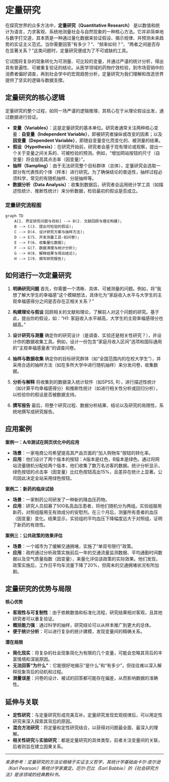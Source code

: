 # 定量研究

在探究世界的众多方法中，**定量研究（Quantitative Research）** 是以数值和统计为语言，力求客观、系统地测量社会与自然现象的一种核心方法。它并非简单地与数字打交道，其本质是一种通过量化数据来验证假设、揭示规律、并预测未来趋势的实证主义范式。当你需要回答“有多少？”、“频率如何？”、“两者之间是否存在显著关系？”这类问题时，定量研究便成为了不可或缺的工具。

它试图将复杂的现象转化为可测量、可比较的变量，并通过严谨的统计分析，得出具有普遍性、可被重复验证的结论。从医学领域的药物疗效检验，到市场营销中的消费者偏好调查，再到社会学中的宏观趋势分析，定量研究为我们理解和改造世界提供了坚实的逻辑与数据支撑。

## 定量研究的核心逻辑

定量研究的整个过程，如同一场严谨的逻辑推理，其核心在于从理论假设出发，通过数据进行验证。

*   **变量（Variables）**：这是定量研究的基本单位。研究者通常关注两种核心变量：**自变量（Independent Variable）**，即被研究者操纵或改变的因素；以及**因变量（Dependent Variable）**，即随自变量变化而变化的、被测量的结果。
*   **假设（Hypothesis）**：在研究开始前，研究者会基于现有理论或观察，提出一个关于变量之间关系的、可被检验的预测。例如，“增加网站按钮的尺寸（自变量）将会提高其点击率（因变量）”。
*   **抽样（Sampling）**：由于无法研究整个目标群体（总体），定量研究会选取一部分有代表性的个体（样本）进行研究。为了确保结论的普适性，抽样过程必须科学，常见的有随机抽样、分层抽样等。
*   **数据分析（Data Analysis）**：收集到数据后，研究者会运用统计学工具（如描述性统计、推断性统计）来分析数据，检验最初的假设是否成立。

### 定量研究流程图

```mermaid
graph TD
    A[1. 界定研究问题与目标] --> B(2. 文献回顾与理论构建);
    B --> C(3. 提出可检验的假设);
    C --> D(4. 设计研究方案与抽样方法);
    D --> E(5. 开发测量工具-如问卷);
    E --> F(6. 收集量化数据);
    F --> G(7. 数据清理与统计分析);
    G --> H(8. 解释结果与得出结论);
    H --> I(9. 撰写研究报告);
```

## 如何进行一次定量研究

1.  **明确研究问题**
    首先，你需要一个清晰、具体、可被测量的问题。例如，将“我想了解大学生的幸福感”这个模糊想法，具体化为“家庭收入水平与大学生的主观幸福感得分之间是否存在正相关关系？”

2.  **构建理论与假设**
    回顾相关的文献和理论，了解前人对这个问题的研究。基于此，提出你的假设，如：“H1: 家庭收入水平越高，大学生的主观幸福感得分也越高。”

3.  **设计研究与测量**
    确定你的研究设计（是调查、实验还是相关性研究？），并设计你的数据收集工具。例如，设计一份包含“家庭月收入区间”选项和国际通用的“主观幸福感量表”的调查问卷。

4.  **抽样与数据收集**
    确定你的目标研究群体（如“全国范围内的在校大学生”），并采用合适的抽样方法（如在多所大学中进行随机抽样）来分发问卷，收集数据。

5.  **分析与解释**
    将收集到的数据录入统计软件（如SPSS, R），进行描述性统计（如计算平均幸福感得分）和推断性统计（如进行相关性分析或回归分析），以检验你的假设是否被数据支持。

6.  **撰写报告**
    最后，将整个研究过程、数据分析结果、结论以及研究的局限性，系统地撰写成研究报告。

## 应用案例

**案例一：A/B测试在网页优化中的应用**
*   **场景**：一家电商公司希望提高其产品页面的“加入购物车”按钮的转化率。
*   **应用**：他们设计了两个版本的按钮：A版本是红色，B版本是绿色。通过将网站流量随机分配给两个版本，他们收集了数万名访客的数据。统计分析显示，绿色按钮的点击率（因变量）比红色按钮高出15%，且差异在统计上显著。公司因此决定全站采用绿色按钮。

**案例二：新药的临床试验**
*   **场景**：一家制药公司研发了一种新的降血压药物。
*   **应用**：研究人员招募了500名高血压患者，将他们随机分为两组。实验组服用新药，对照组服用无有效成分的安慰剂。在三个月后，测量所有患者的血压（因变量）变化。结果显示，实验组的平均血压下降幅度远大于对照组，证明了新药的有效性。

**案例三：公共政策的效果评估**
*   **场景**：一个城市为了缓解交通拥堵，实施了“单双号限行”政策。
*   **应用**：政府通过分析政策实施前后一年的交通流量监测数据、平均通勤时间数据以及空气质量指数（因变量），来量化评估该政策的实际效果。他们发现，政策实施后，工作日平均车流量下降了20%，但周末的交通拥堵状况有所加剧。

## 定量研究的优势与局限

**核心优势**
*   **客观性与可复制性**：由于依赖数值和标准化流程，研究结果相对客观，且其他研究者可以重复验证。
*   **概括能力强**：通过科学的抽样，研究结论可以从样本推广到更大的总体。
*   **便于统计分析**：可以进行复杂的统计建模，发现变量间的精确关系。

**潜在局限**
*   **简化现实**：将复杂的社会现象简化为有限的几个变量，可能会忽略其背后的丰富情境和深层原因。
*   **无法回答“为什么”**：它能很好地揭示“是什么”和“有多少”，但往往难以深入解释现象背后的动机和过程。
*   **测量误差**：问卷的设计、被试的回答都可能存在偏差，从而影响数据的准确性。

## 延伸与关联

*   **定性研究**：与定量研究形成完美互补。定量研究发现宏观规律后，可以用定性研究来深入探索其背后的原因。
*   **混合方法研究**：将定量和定性研究结合，以获得对问题最全面、最深入的理解。
*   **相关性研究**与**实验研究**：都是定量研究的具体类型，前者关注变量间的关联，后者则旨在建立因果关系。

---
*来源参考：定量研究的方法论根植于实证主义哲学，其统计学基础由卡尔·皮尔逊（Karl Pearson）等统计学家奠定。厄尔·巴比（Earl Babbie）的《社会研究方法》是该领域的经典教科书。*
